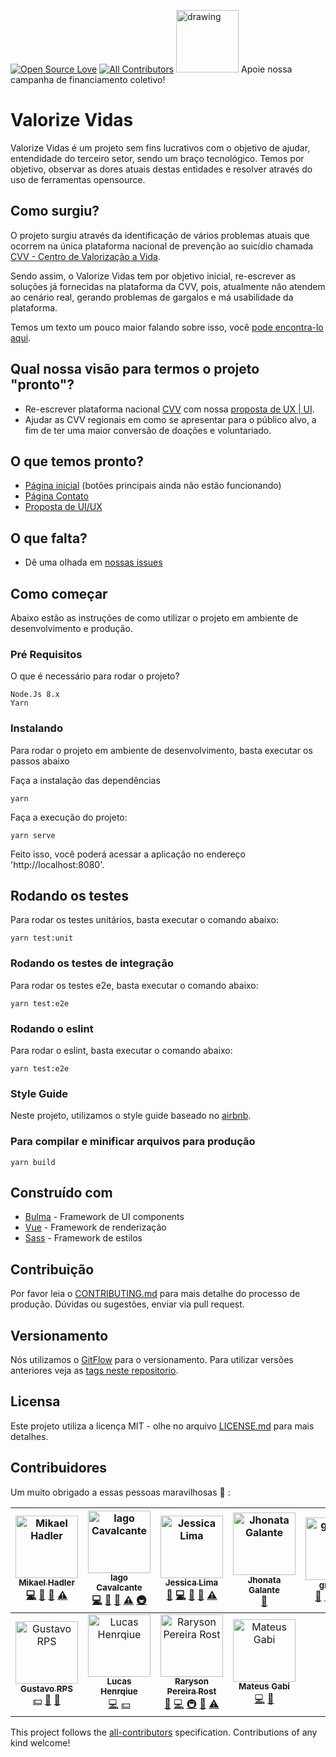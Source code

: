[![Open Source Love](https://badges.frapsoft.com/os/v1/open-source.png?v=103)](https://github.com/ellerbrock/open-source-badges/)
[![All Contributors](https://img.shields.io/badge/all_contributors-11-orange.svg?style=flat-square)](#contributors)
[<img src="https://apoia.se/img/logoRed.svg" alt="drawing" width="100"/>](http://apoia.se/valorizevidas) Apoie nossa campanha de financiamento coletivo!

# Valorize Vidas

Valorize Vidas é um projeto sem fins lucrativos com o objetivo de ajudar, entendidade do terceiro
setor, sendo um braço tecnológico. Temos por objetivo, observar as dores atuais destas
entidades e resolver através do uso de ferramentas opensource.

## Como surgiu?
O projeto surgiu através da identificação de vários problemas atuais que ocorrem na única plataforma nacional de prevenção ao suicídio chamada [CVV - Centro de Valorização a Vida](https://www.cvv.org.br/).

Sendo assim, o Valorize Vidas tem por objetivo inicial, re-escrever as soluções já fornecidas na plataforma da CVV, pois, atualmente não atendem ao cenário real, gerando problemas de gargalos e má usabilidade da plataforma.

Temos um texto um pouco maior falando sobre isso, você [pode encontra-lo aqui](docs/escopo.md).

## Qual nossa visão para termos o projeto "pronto"?

- Re-escrever plataforma nacional [CVV](https://www.cvv.org.br/) com nossa [proposta de UX | UI](https://github.com/ValorizeVidas/valorize-vidas).
- Ajudar as CVV regionais em como se apresentar para o público alvo, a fim de ter uma maior conversão de doações e voluntariado.

## O que temos pronto?
- [Página inicial](https://valorizevidas.org/) (botões principais ainda não estão funcionando)
- [Página Contato](https://valorizevidas.org/#/contato)
- [Proposta de UI/UX](https://www.figma.com/file/KoFAagWzzSdf9x9RSV7rl53R/Valorize-Vidas?node-id=1%3A93)

## O que falta?
- Dê uma olhada em [nossas issues](https://github.com/ValorizeVidas/valorize-vidas/issues)

## Como começar

Abaixo estão as instruções de como utilizar o projeto em ambiente de desenvolvimento e produção.

### Pré Requisitos

O que é necessário para rodar o projeto?

```
Node.Js 8.x
Yarn
```

### Instalando

Para rodar o projeto em ambiente de desenvolvimento, basta executar os passos abaixo

Faça a instalação das dependências

```
yarn
```

Faça a execução do projeto:

```
yarn serve
```

Feito isso, você poderá acessar a aplicação no endereço 'http://localhost:8080'.

## Rodando os testes

Para rodar os testes unitários, basta executar o comando abaixo:

```
yarn test:unit
```

### Rodando os testes de integração

Para rodar os testes e2e, basta executar o comando abaixo:

```
yarn test:e2e
```

### Rodando o eslint

Para rodar o eslint, basta executar o comando abaixo:

```
yarn test:e2e
```

### Style Guide

Neste projeto, utilizamos o style guide baseado no [airbnb](https://github.com/airbnb/javascript).

### Para compilar e minificar arquivos para produção

```
yarn build
```

## Construído com

- [Bulma](https://bulma.io/) - Framework de UI components
- [Vue](https://vuejs.org/) - Framework de renderização
- [Sass](https://rometools.github.io/rome/) - Framework de estilos

## Contribuição

Por favor leia o [CONTRIBUTING.md](CONTRIBUTING.md) para mais detalhe do processo de produção. Dúvidas ou sugestões, enviar via pull request.

## Versionamento

Nós utilizamos o [GitFlow](https://medium.com/trainingcenter/utilizando-o-fluxo-git-flow-e63d5e0d5e04) para o versionamento. Para utilizar versões anteriores veja as [tags neste repositorio](https://github.com/valorizevidas/valorize-vidas/tags).

## Licensa

Este projeto utiliza a licença MIT - olhe no arquivo [LICENSE.md](LICENSE.md) para mais detalhes.

## Contribuidores

Um muito obrigado a essas pessoas maravilhosas :sparkling_heart: :

<!-- ALL-CONTRIBUTORS-LIST:START - Do not remove or modify this section -->
<!-- prettier-ignore -->
| [<img src="https://avatars1.githubusercontent.com/u/6784777?v=4" width="100px;" alt="Mikael Hadler"/><br /><sub><b>Mikael Hadler</b></sub>](http://mikaelhadler.com.br)<br />[💻](https://github.com/ValorizeVidas/valorize-vidas/commits?author=mikaelhadler "Code") [📖](https://github.com/ValorizeVidas/valorize-vidas/commits?author=mikaelhadler "Documentation") [👀](#review-mikaelhadler "Reviewed Pull Requests") [⚠️](https://github.com/ValorizeVidas/valorize-vidas/commits?author=mikaelhadler "Tests") | [<img src="https://avatars1.githubusercontent.com/u/5131187?v=4" width="100px;" alt="Iago Cavalcante"/><br /><sub><b>Iago Cavalcante</b></sub>](https://iagocavalcante.github.io)<br />[💻](https://github.com/ValorizeVidas/valorize-vidas/commits?author=iagocavalcante "Code") [📖](https://github.com/ValorizeVidas/valorize-vidas/commits?author=iagocavalcante "Documentation") [👀](#review-iagocavalcante "Reviewed Pull Requests") [⚠️](https://github.com/ValorizeVidas/valorize-vidas/commits?author=iagocavalcante "Tests") [🚇](#infra-iagocavalcante "Infrastructure (Hosting, Build-Tools, etc)") | [<img src="https://avatars1.githubusercontent.com/u/4023304?v=4" width="100px;" alt="Jessica Lima"/><br /><sub><b>Jessica Lima</b></sub>](https://github.com/jtlimo)<br />[💬](#question-jtlimo "Answering Questions") [💻](https://github.com/ValorizeVidas/valorize-vidas/commits?author=jtlimo "Code") [📖](https://github.com/ValorizeVidas/valorize-vidas/commits?author=jtlimo "Documentation") [👀](#review-jtlimo "Reviewed Pull Requests") [⚠️](https://github.com/ValorizeVidas/valorize-vidas/commits?author=jtlimo "Tests") | [<img src="https://avatars3.githubusercontent.com/u/16074925?v=4" width="100px;" alt="Jhonata Galante"/><br /><sub><b>Jhonata Galante</b></sub>](https://github.com/JhonGalante)<br />[📖](https://github.com/ValorizeVidas/valorize-vidas/commits?author=JhonGalante "Documentation") | [<img src="https://avatars3.githubusercontent.com/u/45898090?v=4" width="100px;" alt="gradaelli"/><br /><sub><b>gradaelli</b></sub>](https://github.com/gradaelli)<br />[💬](#question-gradaelli "Answering Questions") [🎨](#design-gradaelli "Design") [📖](https://github.com/ValorizeVidas/valorize-vidas/commits?author=gradaelli "Documentation") [🤔](#ideas-gradaelli "Ideas, Planning, & Feedback") [📢](#talk-gradaelli "Talks") | [<img src="https://avatars3.githubusercontent.com/u/18426794?v=4" width="100px;" alt="Gabriel Correia Gonçalves"/><br /><sub><b>Gabriel Correia Gonçalves</b></sub>](https://github.com/gabriel-cg)<br />[💻](https://github.com/ValorizeVidas/valorize-vidas/commits?author=gabriel-cg "Code") [🎨](#design-gabriel-cg "Design") [📖](https://github.com/ValorizeVidas/valorize-vidas/commits?author=gabriel-cg "Documentation") [📋](#eventOrganizing-gabriel-cg "Event Organizing") [🤔](#ideas-gabriel-cg "Ideas, Planning, & Feedback") | [<img src="https://avatars0.githubusercontent.com/u/30158643?v=4" width="100px;" alt="Amanda Yoshiizumi"/><br /><sub><b>Amanda Yoshiizumi</b></sub>](https://www.behance.net/amandayoshiizumi)<br />[🎨](#design-mandyellow "Design") [🤔](#ideas-mandyellow "Ideas, Planning, & Feedback") [📢](#talk-mandyellow "Talks") |
| :---: | :---: | :---: | :---: | :---: | :---: | :---: |
| [<img src="https://avatars3.githubusercontent.com/u/516827?v=4" width="100px;" alt="Gustavo RPS"/><br /><sub><b>Gustavo RPS</b></sub>](http://gustavorps.net)<br />[💵](#financial-GustavoRPS "Financial") [🤔](#ideas-GustavoRPS "Ideas, Planning, & Feedback") [👀](#review-GustavoRPS "Reviewed Pull Requests") | [<img src="https://avatars3.githubusercontent.com/u/7695608?v=4" width="100px;" alt="Lucas Henrqiue"/><br /><sub><b>Lucas Henrqiue</b></sub>](https://github.com/lhsazevedo)<br />[💻](https://github.com/ValorizeVidas/valorize-vidas/commits?author=lhsazevedo "Code") [💵](#financial-lhsazevedo "Financial") | [<img src="https://avatars2.githubusercontent.com/u/13910440?v=4" width="100px;" alt="Raryson Pereira Rost"/><br /><sub><b>Raryson Pereira Rost</b></sub>](https://github.com/raryson)<br />[🐛](https://github.com/ValorizeVidas/valorize-vidas/issues?q=author%3Araryson "Bug reports") [💻](https://github.com/ValorizeVidas/valorize-vidas/commits?author=raryson "Code") [🚇](#infra-raryson "Infrastructure (Hosting, Build-Tools, etc)") [🚧](#maintenance-raryson "Maintenance") [⚠️](https://github.com/ValorizeVidas/valorize-vidas/commits?author=raryson "Tests") | [<img src="https://avatars3.githubusercontent.com/u/14940643?v=4" width="100px;" alt="Mateus Gabi"/><br /><sub><b>Mateus Gabi</b></sub>](https://github.com/MateusGabi)<br />[💻](https://github.com/ValorizeVidas/valorize-vidas/commits?author=MateusGabi "Code") [🎨](#design-MateusGabi "Design") |
<!-- ALL-CONTRIBUTORS-LIST:END -->

This project follows the [all-contributors](https://github.com/kentcdodds/all-contributors) specification. Contributions of any kind welcome!
